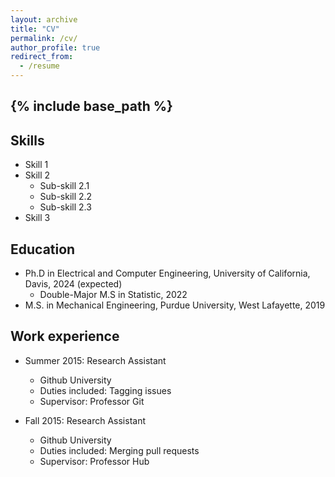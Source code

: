 ```yaml
---
layout: archive
title: "CV"
permalink: /cv/
author_profile: true
redirect_from:
  - /resume
---
```

{% include base_path %}
------

Skills
------
* Skill 1
* Skill 2
  * Sub-skill 2.1
  * Sub-skill 2.2
  * Sub-skill 2.3
* Skill 3

Education
------
* Ph.D in Electrical and Computer Engineering, University of California, Davis, 2024 (expected)
  * Double-Major M.S in Statistic, 2022
* M.S. in Mechanical Engineering, Purdue University, West Lafayette, 2019

Work experience
------
* Summer 2015: Research Assistant
  * Github University
  * Duties included: Tagging issues
  * Supervisor: Professor Git

* Fall 2015: Research Assistant
  * Github University
  * Duties included: Merging pull requests
  * Supervisor: Professor Hub
  

